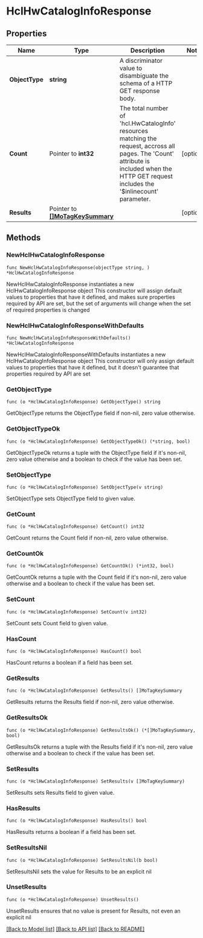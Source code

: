# HclHwCatalogInfoResponse

## Properties

Name | Type | Description | Notes
------------ | ------------- | ------------- | -------------
**ObjectType** | **string** | A discriminator value to disambiguate the schema of a HTTP GET response body. | 
**Count** | Pointer to **int32** | The total number of &#39;hcl.HwCatalogInfo&#39; resources matching the request, accross all pages. The &#39;Count&#39; attribute is included when the HTTP GET request includes the &#39;$inlinecount&#39; parameter. | [optional] 
**Results** | Pointer to [**[]MoTagKeySummary**](MoTagKeySummary.md) |  | [optional] 

## Methods

### NewHclHwCatalogInfoResponse

`func NewHclHwCatalogInfoResponse(objectType string, ) *HclHwCatalogInfoResponse`

NewHclHwCatalogInfoResponse instantiates a new HclHwCatalogInfoResponse object
This constructor will assign default values to properties that have it defined,
and makes sure properties required by API are set, but the set of arguments
will change when the set of required properties is changed

### NewHclHwCatalogInfoResponseWithDefaults

`func NewHclHwCatalogInfoResponseWithDefaults() *HclHwCatalogInfoResponse`

NewHclHwCatalogInfoResponseWithDefaults instantiates a new HclHwCatalogInfoResponse object
This constructor will only assign default values to properties that have it defined,
but it doesn't guarantee that properties required by API are set

### GetObjectType

`func (o *HclHwCatalogInfoResponse) GetObjectType() string`

GetObjectType returns the ObjectType field if non-nil, zero value otherwise.

### GetObjectTypeOk

`func (o *HclHwCatalogInfoResponse) GetObjectTypeOk() (*string, bool)`

GetObjectTypeOk returns a tuple with the ObjectType field if it's non-nil, zero value otherwise
and a boolean to check if the value has been set.

### SetObjectType

`func (o *HclHwCatalogInfoResponse) SetObjectType(v string)`

SetObjectType sets ObjectType field to given value.


### GetCount

`func (o *HclHwCatalogInfoResponse) GetCount() int32`

GetCount returns the Count field if non-nil, zero value otherwise.

### GetCountOk

`func (o *HclHwCatalogInfoResponse) GetCountOk() (*int32, bool)`

GetCountOk returns a tuple with the Count field if it's non-nil, zero value otherwise
and a boolean to check if the value has been set.

### SetCount

`func (o *HclHwCatalogInfoResponse) SetCount(v int32)`

SetCount sets Count field to given value.

### HasCount

`func (o *HclHwCatalogInfoResponse) HasCount() bool`

HasCount returns a boolean if a field has been set.

### GetResults

`func (o *HclHwCatalogInfoResponse) GetResults() []MoTagKeySummary`

GetResults returns the Results field if non-nil, zero value otherwise.

### GetResultsOk

`func (o *HclHwCatalogInfoResponse) GetResultsOk() (*[]MoTagKeySummary, bool)`

GetResultsOk returns a tuple with the Results field if it's non-nil, zero value otherwise
and a boolean to check if the value has been set.

### SetResults

`func (o *HclHwCatalogInfoResponse) SetResults(v []MoTagKeySummary)`

SetResults sets Results field to given value.

### HasResults

`func (o *HclHwCatalogInfoResponse) HasResults() bool`

HasResults returns a boolean if a field has been set.

### SetResultsNil

`func (o *HclHwCatalogInfoResponse) SetResultsNil(b bool)`

 SetResultsNil sets the value for Results to be an explicit nil

### UnsetResults
`func (o *HclHwCatalogInfoResponse) UnsetResults()`

UnsetResults ensures that no value is present for Results, not even an explicit nil

[[Back to Model list]](../README.md#documentation-for-models) [[Back to API list]](../README.md#documentation-for-api-endpoints) [[Back to README]](../README.md)


